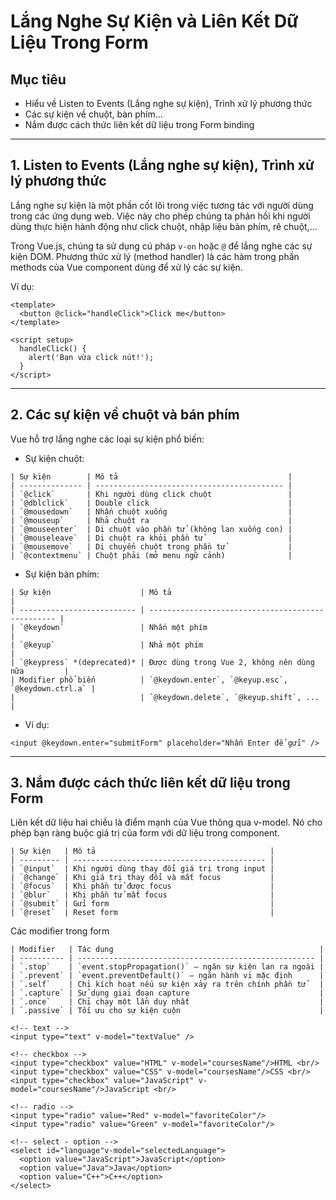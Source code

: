 # Lắng Nghe Sự Kiện và Liên Kết Dữ Liệu Trong Form

## Mục tiêu

- Hiểu về Listen to Events (Lắng nghe sự kiện), Trình xử lý phương thức 
- Các sự kiện về chuột, bàn phím… 
- Nắm được cách thức liên kết dữ liệu trong Form binding 

---
## 1. Listen to Events (Lắng nghe sự kiện), Trình xử lý phương thức

Lắng nghe sự kiện là một phần cốt lõi trong việc tương tác với người dùng trong các ứng dụng web. Việc này cho phép chúng ta phản hồi khi người dùng thực hiện hành động như click chuột, nhập liệu bàn phím, rê chuột,...

Trong Vue.js, chúng ta sử dụng cú pháp `v-on` hoặc `@` để lắng nghe các sự kiện DOM.
Phương thức xử lý (method handler) là các hàm trong phần methods của Vue component dùng để xử lý các sự kiện.


Ví dụ:
```vue
<template>
  <button @click="handleClick">Click me</button>
</template>

<script setup>
  handleClick() {
    alert('Bạn vừa click nút!');
  }
</script>
```

---
## 2. Các sự kiện về chuột và bán phím

Vue hỗ trợ lắng nghe các loại sự kiện phổ biến:
- Sự kiện chuột:
```
| Sự kiện        | Mô tả                                      |
| -------------- | ------------------------------------------ |
| `@click`       | Khi người dùng click chuột                 |
| `@dblclick`    | Double click                               |
| `@mousedown`   | Nhấn chuột xuống                           |
| `@mouseup`     | Nhả chuột ra                               |
| `@mouseenter`  | Di chuột vào phần tử (không lan xuống con) |
| `@mouseleave`  | Di chuột ra khỏi phần tử                   |
| `@mousemove`   | Di chuyển chuột trong phần tử              |
| `@contextmenu` | Chuột phải (mở menu ngữ cảnh)              |

```
- Sự kiện bàn phím:
```
| Sự kiện                    | Mô tả                                             |
| -------------------------- | ------------------------------------------------- |
| `@keydown`                 | Nhấn một phím                                     |
| `@keyup`                   | Nhả một phím                                      |
| `@keypress` *(deprecated)* | Được dùng trong Vue 2, không nên dùng nữa         |
| Modifier phổ biến          | `@keydown.enter`, `@keyup.esc`, `@keydown.ctrl.a` |
|                            | `@keydown.delete`, `@keyup.shift`, ...            |

```
- Ví dụ:
```vue
<input @keydown.enter="submitForm" placeholder="Nhấn Enter để gửi" />
```

---
## 3. Nắm được cách thức liên kết dữ liệu trong Form
Liên kết dữ liệu hai chiều là điểm mạnh của Vue thông qua v-model. Nó cho phép bạn ràng buộc giá trị của form với dữ liệu trong component.

```
| Sự kiện   | Mô tả                                       |
| --------- | ------------------------------------------- |
| `@input`  | Khi người dùng thay đổi giá trị trong input |
| `@change` | Khi giá trị thay đổi và mất focus           |
| `@focus`  | Khi phần tử được focus                      |
| `@blur`   | Khi phần tử mất focus                       |
| `@submit` | Gửi form                                    |
| `@reset`  | Reset form                                  |
```

Các modifier trong form
```
| Modifier   | Tác dụng                                              |
| ---------- | ----------------------------------------------------- |
| `.stop`    | `event.stopPropagation()` – ngăn sự kiện lan ra ngoài |
| `.prevent` | `event.preventDefault()` – ngăn hành vi mặc định      |
| `.self`    | Chỉ kích hoạt nếu sự kiện xảy ra trên chính phần tử   |
| `.capture` | Sử dụng giai đoạn capture                             |
| `.once`    | Chỉ chạy một lần duy nhất                             |
| `.passive` | Tối ưu cho sự kiện cuộn                               |
```

```vue
<!-- text -->
<input type="text" v-model="textValue" />

<!-- checkbox -->
<input type="checkbox" value="HTML" v-model="coursesName"/>HTML <br/>
<input type="checkbox" value="CSS" v-model="coursesName"/>CSS <br/>
<input type="checkbox" value="JavaScript" v-model="coursesName"/>JavaScript <br/>

<!-- radio -->
<input type="radio" value="Red" v-model="favoriteColor"/>
<input type="radio" value="Green" v-model="favoriteColor"/>

<!-- select - option -->
<select id="language"v-model="selectedLanguage">
  <option value="JavaScript">JavaScript</option>
  <option value="Java">Java</option>
  <option value="C++">C++</option>
</select>

```
